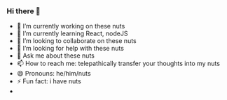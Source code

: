 ### Hi there 👋

<!--
**euouae682/euouae682** is a ✨ _special_ ✨ repository because its `README.md` (this file) appears on your GitHub profile.

Here are some ideas to get you started:

- 🔭 I’m currently working on ...
- 🌱 I’m currently learning ...
- 👯 I’m looking to collaborate on ...
- 🤔 I’m looking for help with ...
- 💬 Ask me about ...
- 📫 How to reach me: ...
- 😄 Pronouns: ...
- ⚡ Fun fact: ...
-->

- 🔭 I’m currently working on these nuts
- 🌱 I’m currently learning React, nodeJS
- 👯 I’m looking to collaborate on these nuts
- 🤔 I’m looking for help with these nuts
- 💬 Ask me about these nuts
- 📫 How to reach me: telepathically transfer your thoughts into my nuts
- 😄 Pronouns: he/him/nuts
- ⚡ Fun fact: i have nuts
- 
